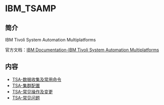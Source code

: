 # IBM_TSAMP
## 简介
IBM Tivoli System Automation Multiplatforms

官方文档：[IBM Documentation-IBM Tivoli System Automation Multiplatforms](https://www.ibm.com/docs/en/tsafm/4.1.1)

## 内容
- [TSA-数据收集及常用命令](https://gitbook.big1000.com/06-IBM_Database&Middleware&Other/07-IBM_TSAMP/01-TSA-%E6%95%B0%E6%8D%AE%E6%94%B6%E9%9B%86%E5%8F%8A%E5%B8%B8%E7%94%A8%E5%91%BD%E4%BB%A4.html)
- [TSA-集群配置](https://gitbook.big1000.com/06-IBM_Database&Middleware&Other/07-IBM_TSAMP/02-TSA-%E9%9B%86%E7%BE%A4%E9%85%8D%E7%BD%AE.html)
- [TSA-常见操作及变更](https://gitbook.big1000.com/06-IBM_Database&Middleware&Other/07-IBM_TSAMP/03-TSA-%E5%B8%B8%E8%A7%81%E6%93%8D%E4%BD%9C%E5%8F%8A%E5%8F%98%E6%9B%B4.html)
- [TSA-常见问题](https://gitbook.big1000.com/06-IBM_Database&Middleware&Other/07-IBM_TSAMP/10-TSA-%E5%B8%B8%E8%A7%81%E9%97%AE%E9%A2%98.html)